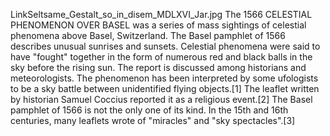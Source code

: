 LinkSeltsame_Gestalt_so_in_disem_MDLXVI_Jar.jpg The 1566 CELESTIAL PHENOMENON OVER BASEL was a series of mass sightings of celestial phenomena above Basel, Switzerland. The Basel pamphlet of 1566 describes unusual sunrises and sunsets. Celestial phenomena were said to have "fought" together in the form of numerous red and black balls in the sky before the rising sun. The report is discussed among historians and meteorologists. The phenomenon has been interpreted by some ufologists to be a sky battle between unidentified flying objects.[1] The leaflet written by historian Samuel Coccius reported it as a religious event.[2] The Basel pamphlet of 1566 is not the only one of its kind. In the 15th and 16th centuries, many leaflets wrote of "miracles" and "sky spectacles".[3]
